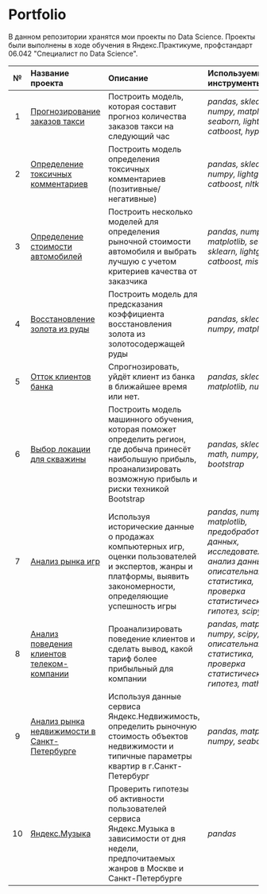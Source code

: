 # Portfolio
В данном репозитории хранятся мои проекты по Data Science. Проекты были выполнены в ходе обучения в Яндекс.Практикуме, профстандарт 06.042 "Специалист по Data Science". 

| № | Название проекта | Описание | Используемые инструменты |
| :----------------------: | :---------------------- | :---------------------- | :---------------------- |
| 1 | [Прогнозирование заказов такси](https://github.com/honeydany/Portfolio/tree/main/Прогнозирование%20заказов%20такси) | Построить модель, которая составит прогноз количества заказов такси на следующий час| *pandas, sklearn, numpy, matplotlib, seaborn, lightgbm, catboost, hyperopt* |
| 2 | [Определение токсичных комментариев](https://github.com/honeydany/Portfolio/tree/main/Определение%20токсичных%20комментариев) | Построить модель определения токсичных комментариев (позитивные/негативные)| *pandas, sklearn, numpy, lightgbm, catboost, nltk* |
| 3 | [Определение стоимости автомобилей](https://github.com/honeydany/Portfolio/tree/main/Определение%20стоимости%20автомобилей) | Построить несколько моделей для определения рыночной стоимости автомобиля и выбрать лучшую с учетом критериев качества от заказчика | *pandas, numpy, matplotlib, seaborn, sklearn, lightgbm, catboost, missingo* |
| 4 | [Восстановление золота из руды](https://github.com/honeydany/Portfolio/tree/main/Восстановление%20золота%20из%20руды) | Построить модель для предсказания коэффициента восстановления золота из золотосодержащей руды | *pandas, sklearn, numpy, matplotlib* |
| 5 | [Отток клиентов банка](https://github.com/honeydany/Portfolio/tree/main/Отток%20клиентов%20банка) | Спрогнозировать, уйдёт клиент из банка в ближайшее время или нет. | *pandas, sklearn, matplotlib, numpy* |
| 6 | [Выбор локации для скважины](https://github.com/honeydany/Portfolio/tree/main/Выбор%20локации%20для%20скважины) | Построить модель машинного обучения, которая поможет определить регион, где добыча принесёт наибольшую прибыль, проанализировать возможную прибыль и риски техникой Bootstrap | *pandas, sklearn, math, numpy, bootstrap* |
| 7 | [Анализ рынка игр](https://github.com/honeydany/Portfolio/tree/main/Анализ%20рынка%20игр) | Используя исторические данные о продажах компьютерных игр, оценки пользователей и экспертов, жанры и платформы, выявить закономерности, определяющие успешность игры | *pandas, numpy, matplotlib, предобработка данных, исследовательский анализ данных, описательная статистика, проверка статистических гипотез, scipy* |
| 8 | [Анализ поведения клиентов телеком-компании](https://github.com/honeydany/Portfolio/tree/main/Анализ%20поведения%20клиентов%20телеком-компании) | Проанализировать поведение клиентов и сделать вывод, какой тариф более прибыльный для компании | *pandas, matplotlib, numpy, scipy, описательная статистика, проверка статистических гипотез, math* |
| 9 | [Анализ рынка недвижимости в Санкт-Петербурге](https://github.com/honeydany/Portfolio/tree/main/Анализ%20рынка%20недвижимости%20в%20Санкт-Петербурге) | Используя данные сервиса Яндекс.Недвижимость, определить рыночную стоимость объектов недвижимости и типичные параметры квартир в г.Санкт-Петербург | *pandas, matplotlib, numpy, seaborn* |
| 10 | [Яндекс.Музыка](https://github.com/honeydany/Portfolio/tree/main/Яндекс_Музыка) | Проверить гипотезы об активности пользователей сервиса Яндекс.Музыка в зависимости от дня недели, предпочитаемых жанров в Москве и Санкт-Петербурге | *pandas* |
